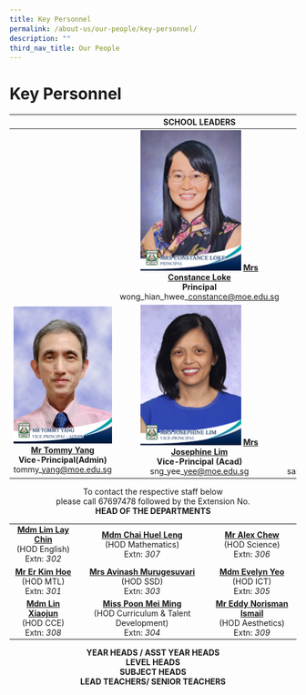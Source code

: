 ```yaml
---
title: Key Personnel
permalink: /about-us/our-people/key-personnel/
description: ""
third_nav_title: Our People
---
```

# Key Personnel



|   | SCHOOL LEADERS  |   |
|:---:|:---:|:---:|
|   | <img src="/images/About%20us/mrs%20constance%20loke%20principal%202.jpg" style ="width: 63%"> [**Mrs Constance Loke**](mailto:zhenghua_ps@moe.edu.sg)<br>**Principal**<br>wong\_hian\_hwee\_constance@moe.edu.sg |   |
| <img src="/images/About%20us/Mr%20Tommy%20Yang.jpg" style ="width: 100%"> [**Mr Tommy Yang**](mailto:tommy_yang@moe.edu.sg)<br>**Vice-Principal(Admin)**<br>tommy\_yang@moe.edu.sg  |<img src="/images/About%20us/mrs%20josephine%20lim%20vice-principal%201.jpg" style ="width: 63%"> [**Mrs Josephine Lim**](mailto:sng_yee_yee@moe.edu.sg)<br>**Vice-Principal (Acad)**<br>sng\_yee\_yee@moe.edu.sg  | <img src="/images/About%20us/ms%20santhana%20mary%20vice-principal.jpg" style ="width: 68%">  [**Ms Santhana Mary Poobalan**](mailto:santhana_mary_poobalan@moe.edu.sg)<br>**Vice-Principal (Acad)**<br>santhana\_mary\_poobalan@moe.edu.sg|


<center>To contact the respective staff below<br>please call 67697478 followed by the Extension No.</center>

<center><b>HEAD OF THE DEPARTMENTS</b></center>
	
|            |                |                         |
|:-------------:|:------------:|:-----------:|
| [**Mdm Lim Lay Chin**](mailto:lim_lay_chin@moe.edu.sg)<br>(HOD English)<br>Extn: *302* |           [**Mdm Chai Huel Leng**](mailto:chai_huel_leng@moe.edu.sg)<br>(HOD Mathematics)<br>Extn: *307*           |        [**Mr Alex Chew**](mailto:alex_chew@moe.edu.sg)<br>(HOD Science)<br>Extn: *306*        |
|     [**Mr Er Kim Hoe**](mailto:er_kim_hoe@moe.edu.sg)<br>(HOD MTL)<br>Extn: *301*    |            [**Mrs Avinash Murugesuvari**](mailto:murugesuvari_vasu_g@moe.edu.sg)<br>(HOD SSD)<br>Extn: *303*            |        [**Mdm Evelyn Yeo**](mailto:evelyn_andrewina_yeo@moe.edu.sg)<br>(HOD ICT)<br>Extn: *305*         |
|    [**Mdm Lin Xiaojun**](mailto:lin_xiaojun@moe.edu.sg)<br>(HOD CCE)<br>Extn: *308*   | [**Miss Poon Mei Ming**](mailto:poon_mei_ming@moe.edu.sg)<br>(HOD Curriculum & Talent Development)<br>Extn: *304* | [**Mr Eddy Norisman Ismail**](mailto:eddy_norisman_ismail@moe.edu.sg)<br>(HOD Aesthetics)<br>Extn: *309* |

<center><b>YEAR HEADS / ASST YEAR HEADS</b></center>
<center><b>LEVEL HEADS</b></center>

<center><b>SUBJECT HEADS</b></center>

<center><b>LEAD TEACHERS/ SENIOR TEACHERS</b></center>



